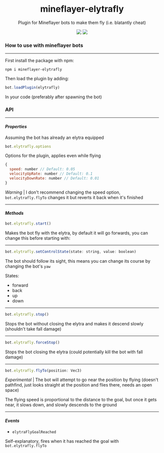 <h1 align="center">mineflayer-elytrafly</h1>
<p align="center">Plugin for Mineflayer bots to make them fly (i.e. blatantly cheat)</p>

<p align="center">
  <img src="https://img.shields.io/github/repo-size/amoraschi/mineflayer-elytrafly?style=for-the-badge&logo=github" />
  <img src="https://img.shields.io/npm/v/mineflayer-elytrafly?style=for-the-badge&logo=npm" />
</p>

<h3>How to use with mineflayer bots</h3>

---

First install the package with npm:

```
npm i mineflayer-elytrafly
```

Then load the plugin by adding:

```js
bot.loadPlugin(elytrafly)
```

In your code (preferably after spawning the bot)

<h3>API</h3>

---

<h4><i>Properties</i></h4>

Assuming the bot has already an elytra equipped

```js
bot.elytrafly.options
```

Options for the plugin, applies even while flying

```js
{
  speed: number // Default: 0.05
  velocityUpRate: number // Default: 0.1
  velocityDownRate: number // Default: 0.01
}
```

*Warning* | I don't recommend changing the speed option, `bot.elytrafly.flyTo` changes it but reverts it back when it's finished

---

<h4><i>Methods</i></h4>

```js
bot.elytrafly.start()
```

Makes the bot fly with the elytra, by default it will go forwards, you can change this before starting with:

---

```js
bot.elytrafly.setControlState(state: string, value: boolean)
```

The bot should follow its sight, this means you can change its course by changing the bot's `yaw`

States:

- forward
- back
- up
- down

---

```js
bot.elytrafly.stop()
```

Stops the bot without closing the elytra and makes it descend slowly (shouldn't take fall damage)

---

```js
bot.elytrafly.forceStop()
```

Stops the bot closing the elytra (could potentially kill the bot with fall damage)

---

```js
bot.elytrafly.flyTo(position: Vec3)
```

*Experimental* | The bot will attempt to go near the position by flying (doesn't pathfind, just looks straight at the position and flies there, needs an open space)

The flying speed is proportional to the distance to the goal, but once it gets near, it slows down, and slowly descends to the ground

---

<h4><i>Events</i></h4>

- `elytraFlyGoalReached`

Self-explanatory, fires when it has reached the goal with `bot.elytrafly.flyTo`
